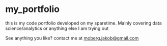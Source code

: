 my_portfolio
============
this is my code portfolio developed on my sparetime.
Mainly covering data science/analytics or anything else I am trying out

See anything you like? contact me at  moberg.jakob@gmail.com
